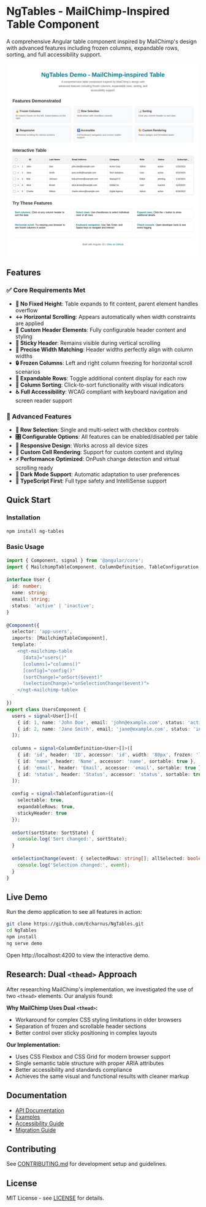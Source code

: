 # NgTables - MailChimp-Inspired Table Component

A comprehensive Angular table component inspired by MailChimp's design with advanced features including frozen columns, expandable rows, sorting, and full accessibility support.

![NgTables Demo](docs/assets/mailchimp-table-demo.png)

## Features

### ✅ Core Requirements Met

- **🚫 No Fixed Height**: Table expands to fit content, parent element handles overflow
- **↔️ Horizontal Scrolling**: Appears automatically when width constraints are applied
- **🎨 Custom Header Elements**: Fully configurable header content and styling
- **📌 Sticky Header**: Remains visible during vertical scrolling
- **📏 Precise Width Matching**: Header widths perfectly align with column widths
- **🔒 Frozen Columns**: Left and right column freezing for horizontal scroll scenarios
- **📂 Expandable Rows**: Toggle additional content display for each row
- **🔢 Column Sorting**: Click-to-sort functionality with visual indicators
- **♿ Full Accessibility**: WCAG compliant with keyboard navigation and screen reader support

### 🎯 Advanced Features

- **🔘 Row Selection**: Single and multi-select with checkbox controls
- **🎛️ Configurable Options**: All features can be enabled/disabled per table
- **📱 Responsive Design**: Works across all device sizes
- **🎨 Custom Cell Rendering**: Support for custom content and styling
- **⚡ Performance Optimized**: OnPush change detection and virtual scrolling ready
- **🌙 Dark Mode Support**: Automatic adaptation to user preferences
- **🔧 TypeScript First**: Full type safety and IntelliSense support

## Quick Start

### Installation

```bash
npm install ng-tables
```

### Basic Usage

```typescript
import { Component, signal } from '@angular/core';
import { MailchimpTableComponent, ColumnDefinition, TableConfiguration } from 'ng-tables';

interface User {
  id: number;
  name: string;
  email: string;
  status: 'active' | 'inactive';
}

@Component({
  selector: 'app-users',
  imports: [MailchimpTableComponent],
  template: `
    <ngt-mailchimp-table
      [data]="users()"
      [columns]="columns()"
      [config]="config()"
      (sortChange)="onSort($event)"
      (selectionChange)="onSelectionChange($event)">
    </ngt-mailchimp-table>
  `
})
export class UsersComponent {
  users = signal<User[]>([
    { id: 1, name: 'John Doe', email: 'john@example.com', status: 'active' },
    { id: 2, name: 'Jane Smith', email: 'jane@example.com', status: 'inactive' }
  ]);

  columns = signal<ColumnDefinition<User>[]>([
    { id: 'id', header: 'ID', accessor: 'id', width: '80px', frozen: 'left' },
    { id: 'name', header: 'Name', accessor: 'name', sortable: true },
    { id: 'email', header: 'Email', accessor: 'email', sortable: true },
    { id: 'status', header: 'Status', accessor: 'status', sortable: true }
  ]);

  config = signal<TableConfiguration>({
    selectable: true,
    expandableRows: true,
    stickyHeader: true
  });

  onSort(sortState: SortState) {
    console.log('Sort changed:', sortState);
  }

  onSelectionChange(event: { selectedRows: string[]; allSelected: boolean }) {
    console.log('Selection changed:', event);
  }
}
```

## Live Demo

Run the demo application to see all features in action:

```bash
git clone https://github.com/Echarnus/NgTables.git
cd NgTables
npm install
ng serve demo
```

Open http://localhost:4200 to view the interactive demo.

## Research: Dual `<thead>` Approach

After researching MailChimp's implementation, we investigated the use of two `<thead>` elements. Our analysis found:

**Why MailChimp Uses Dual `<thead>`:**
- Workaround for complex CSS styling limitations in older browsers
- Separation of frozen and scrollable header sections
- Better control over sticky positioning in complex layouts

**Our Implementation:**
- Uses CSS Flexbox and CSS Grid for modern browser support
- Single semantic table structure with proper ARIA attributes
- Better accessibility and standards compliance
- Achieves the same visual and functional results with cleaner markup

## Documentation

- [API Documentation](docs/api.md)
- [Examples](docs/examples.md)
- [Accessibility Guide](docs/accessibility.md)
- [Migration Guide](docs/migration.md)

## Contributing

See [CONTRIBUTING.md](CONTRIBUTING.md) for development setup and guidelines.

## License

MIT License - see [LICENSE](LICENSE) for details.